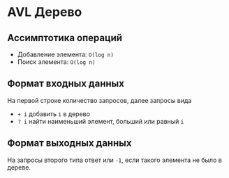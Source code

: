 # AVL Дерево

## Ассимптотика операций

* Добавление элемента: `O(log n)`
* Поиск элемента: `O(log n)`

## Формат входных данных

На первой строке количество запросов, далее запросы вида

* `+ i` добавить `i` в дерево
* `? i` найти наименьший элемент, больший или равный `i`

## Формат выходных данных

На запросы второго типа ответ или `-1`, если такого элемента не было в дереве.
